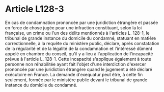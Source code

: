 # Article L128-3

En cas de condamnation prononcée par une juridiction étrangère et passée en force de chose jugée pour une infraction constituant, selon la loi française, un crime ou l'un des délits mentionnés à l'articles L. 128-1, le tribunal de grande instance du domicile du condamné, statuant en matière correctionnelle, à la requête du ministère public, déclare, après constatation de la régularité et de la légalité de la condamnation et l'intéressé dûment appelé en chambre du conseil, qu'il y a lieu à l'application de l'incapacité prévue à l'article L. 128-1.   Cette incapacité s'applique également à toute personne non réhabilitée ayant fait l'objet d'une interdiction d'exercer prononcée par une juridiction étrangère quand le jugement a été déclaré exécutoire en France. La demande d'exequatur peut être, à cette fin seulement, formée par le ministère public devant le tribunal de grande instance du domicile du condamné.